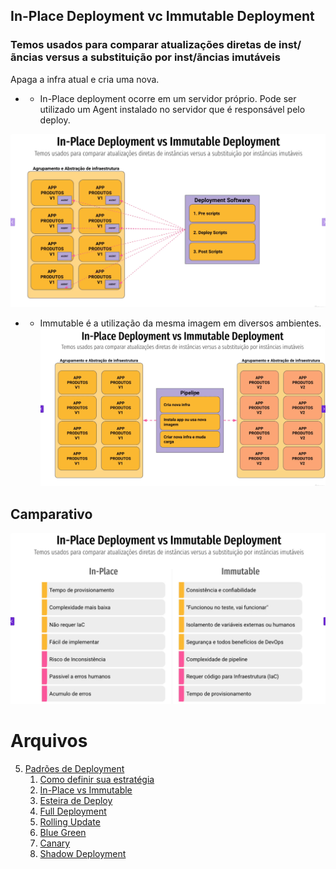##  In-Place Deployment vc Immutable Deployment  ##
###  Temos usados para comparar atualizações diretas de inst/ãncias versus a substituição por inst/ãncias imutáveis  ####
Apaga a infra atual e cria uma nova.
- * In-Place deployment  ocorre em um servidor próprio. Pode ser utilizado um Agent instalado no servidor que é responsável pelo deploy.

![img_1.png](img/img_1.png)
- *  Immutable  é a utilização da mesma imagem em diversos ambientes.
![img_2.png](img/img_2.png)

## Camparativo ##
![img_3.png](img/img_3.png)


# Arquivos
5. [Padrões de Deployment](/padroes_de_deployment.md)
    1. [Como definir sua estratégia](/estrategia_de_deployment.md)
    2. [In-Place vs Immutable](/in-place_deployment_immutable_deployment.md)
    3. [Esteira de Deploy](/CICD.md)
    4. [Full Deployment](/full_deployment.md)
    5. [Rolling Update](/rolling_update.md)
    6. [Blue Green](/blue_green_deployment.md)
    7. [Canary](/canary.md)
    7. [Shadow Deployment](/shadow.md)
